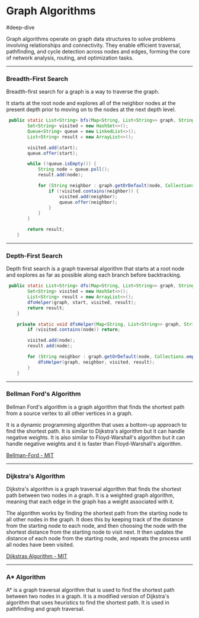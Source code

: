 # Graph Algorithms

#deep-dive

Graph algorithms operate on graph data structures to solve problems involving relationships and connectivity. They enable efficient traversal, pathfinding, and cycle detection across nodes and edges, forming the core of network analysis, routing, and optimization tasks.

---
### Breadth-First Search

Breadth-first search for a graph is a way to traverse the graph. 

It starts at the root node and explores all of the neighbor nodes at the present depth prior to moving on to the nodes at the next depth level.

```JAVA
 public static List<String> bfs(Map<String, List<String>> graph, String start) {
        Set<String> visited = new HashSet<>();
        Queue<String> queue = new LinkedList<>();
        List<String> result = new ArrayList<>();

        visited.add(start);
        queue.offer(start);

        while (!queue.isEmpty()) {
            String node = queue.poll();
            result.add(node);

            for (String neighbor : graph.getOrDefault(node, Collections.emptyList())) {
                if (!visited.contains(neighbor)) {
                    visited.add(neighbor);
                    queue.offer(neighbor);
                }
            }
        }

        return result;
    }
```

---
### Depth-First Search

Depth first search is a graph traversal algorithm that starts at a root node and explores as far as possible along each branch before backtracking.

```JAVA
 public static List<String> dfs(Map<String, List<String>> graph, String start) {
        Set<String> visited = new HashSet<>();
        List<String> result = new ArrayList<>();
        dfsHelper(graph, start, visited, result);
        return result;
    }

    private static void dfsHelper(Map<String, List<String>> graph, String node, Set<String> visited, List<String> result) {
        if (visited.contains(node)) return;

        visited.add(node);
        result.add(node);

        for (String neighbor : graph.getOrDefault(node, Collections.emptyList())) {
            dfsHelper(graph, neighbor, visited, result);
        }
    }
```

---
### Bellman Ford's Algorithm

Bellman Ford's algorithm is a graph algorithm that finds the shortest path from a source vertex to all other vertices in a graph. 

It is a dynamic programming algorithm that uses a bottom-up approach to find the shortest path. It is similar to Dijkstra's algorithm but it can handle negative weights. It is also similar to Floyd-Warshall's algorithm but it can handle negative weights and it is faster than Floyd-Warshall's algorithm.

[Bellman-Ford - MIT](https://www.youtube.com/watch?v=f9cVS_URPc0&ab_channel=MITOpenCourseWare)

---
### Dijkstra's Algorithm

Dijkstra's algorithm is a graph traversal algorithm that finds the shortest path between two nodes in a graph. It is a weighted graph algorithm, meaning that each edge in the graph has a weight associated with it. 

The algorithm works by finding the shortest path from the starting node to all other nodes in the graph. It does this by keeping track of the distance from the starting node to each node, and then choosing the node with the shortest distance from the starting node to visit next. It then updates the distance of each node from the starting node, and repeats the process until all nodes have been visited.

[Dijkstras Algorithm - MIT](https://www.youtube.com/watch?v=NSHizBK9JD8&t=1731s&ab_channel=MITOpenCourseWare)

---
### A* Algorithm

A* is a graph traversal algorithm that is used to find the shortest path between two nodes in a graph. It is a modified version of Dijkstra's algorithm that uses heuristics to find the shortest path. It is used in pathfinding and graph traversal.

